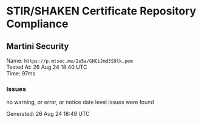 # STIR/SHAKEN Certificate Repository Compliance

## Martini Security

Name: `https://p.mtsec.me/2e5a/GHCiJmd3S9lk.pem`\
Tested At: 26 Aug 24 18:40 UTC\
Time: 97ms

### Issues

no warning, or error, or notice date level issues were found

Generated: 26 Aug 24 18:49 UTC